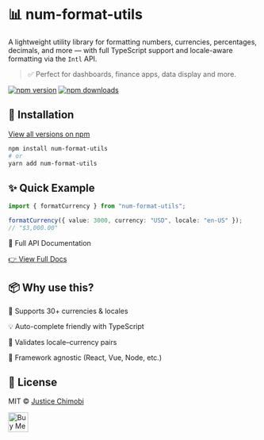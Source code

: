 # 📊 num-format-utils

A lightweight utility library for formatting numbers, currencies, percentages, decimals, and more — with full TypeScript support and locale-aware formatting via the `Intl` API.

> ✅ Perfect for dashboards, finance apps, data display and more.

[![npm version](https://img.shields.io/npm/v/num-format-utils.svg)](https://www.npmjs.com/package/num-format-utils) [![npm downloads](https://img.shields.io/npm/dm/num-format-utils.svg)](https://npmjs.org/package/num-format-utils)

## 🚀 Installation

[View all versions on npm](https://www.npmjs.com/package/num-format-utils?activeTab=versions)

```bash
npm install num-format-utils
# or
yarn add num-format-utils
```

## ✨ Quick Example

```ts
import { formatCurrency } from "num-format-utils";

formatCurrency({ value: 3000, currency: "USD", locale: "en-US" });
// "$3,000.00"
```

📘 Full API Documentation

[👉 View Full Docs](https://chimobi-justice.github.io/num-format-utils)

## 📦 Why use this?

📍 Supports 30+ currencies & locales

💡 Auto-complete friendly with TypeScript

🧠 Validates locale–currency pairs

🔧 Framework agnostic (React, Vue, Node, etc.)

## 📝 License

MIT © [Justice Chimobi](LICENSE)

<div style="margin-bottom: 30px">
  <a href="https://buymeacoffee.com/chimobijusi" target="_blank">
    <img src="https://cdn.buymeacoffee.com/buttons/v2/default-yellow.png" alt="Buy Me a Coffee" style="height: 40px;"/>
  </a>
</div>

